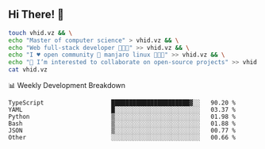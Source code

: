 ## Hi There! 👋

```sh
touch vhid.vz && \
echo "Master of computer science" > vhid.vz && \
echo "Web full-stack developer 🙈🙉🙊" >> vhid.vz && \
echo "I ♥️ open community 🎯 manjaro linux 🎉🐍🥳" >> vhid.vz && \
echo "👯 I’m interested to collaborate on open-source projects" >> vhid.vz && \
cat vhid.vz
```
:bar_chart: Weekly Development Breakdown

<!--START_SECTION:waka-->

```text
TypeScript                   ██████████████████████▓░░   90.20 %
YAML                         █░░░░░░░░░░░░░░░░░░░░░░░░   03.37 %
Python                       ▒░░░░░░░░░░░░░░░░░░░░░░░░   01.98 %
Bash                         ▒░░░░░░░░░░░░░░░░░░░░░░░░   01.88 %
JSON                         ▒░░░░░░░░░░░░░░░░░░░░░░░░   00.77 %
Other                        ░░░░░░░░░░░░░░░░░░░░░░░░░   00.66 %
```

<!--END_SECTION:waka-->
